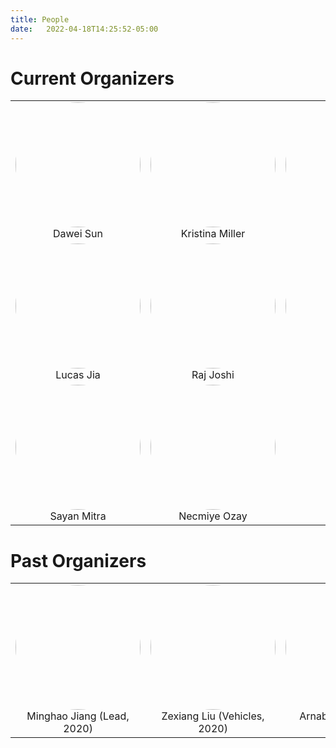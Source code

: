 ```yaml
---
title: People
date:   2022-04-18T14:25:52-05:00
---
```

<!-- <style>
img {
  border-radius: 50%;
}
</style> -->

# Current Organizers

<table class="center" border="0">
 <tr>
   <td style="text-align:center"> <img style="width: 200px; height: 200px; object-fit: cover; border-radius: 50%;" src="{{site.urlimg}}dawei.png"> Dawei Sun</td>
   <td style="text-align:center"> <img style="width: 200px; height: 200px; object-fit: cover; border-radius: 50%;" src="{{site.urlimg}}kristina2.jpg"> Kristina Miller</td>
   <td style="text-align:center"> <img style="width: 200px; height: 200px; object-fit: cover; border-radius: 50%;" src="{{site.urlimg}}yanmiao2.png"> Yan Miao</td>
 </tr>

 <tr>
   <td style="text-align:center"> <img style="width: 200px; height: 200px; object-fit: cover; border-radius: 50%;" src="{{site.urlimg}}selfie.png"> Lucas Jia</td>
   <td style="text-align:center"> <img style="width: 200px; height: 200px; object-fit: cover; border-radius: 50%;" src="{{site.urlimg}}raj.jpg"> Raj Joshi</td>
   <td style="text-align:center"> <img style="width: 200px; height: 200px; object-fit: cover; border-radius: 50%;" src="{{site.urlimg}}junyan.jpg"> Junyan Li</td>
 </tr>

 <tr>
   <td style="text-align:center"> <img style="width: 200px; height: 200px; object-fit: cover; border-radius: 50%;" src="{{site.urlimg}}sayan_small_m.jpg"> Sayan Mitra</td>
   <td style="text-align:center"> <img style="width: 200px; height: 200px; object-fit: cover; border-radius: 50%;" src="{{site.urlimg}}necmiye.jpg"> Necmiye Ozay</td>
   <td style="text-align:center"> </td>
 </tr>

</table>


# Past Organizers

<table class="center" border="0">
 <tr>
   <td style="text-align:center"> <img style="width: 200px; height: 200px; object-fit: cover; border-radius: 50%;" src="{{site.urlimg}}minghao.jpg"> Minghao Jiang (Lead, 2020)</td>
   <td style="text-align:center"> <img style="width: 200px; height: 200px; object-fit: cover; border-radius: 50%;" src="{{site.urlimg}}zexiang.jpg"> Zexiang Liu (Vehicles, 2020)</td>
   <td style="text-align:center"> <img style="width: 200px; height: 200px; object-fit: cover; border-radius: 50%;" src="{{site.urlimg}}arnab.jpg"> Arnab Datta (Tracks, 2020)</td>
 </tr>
</table>
